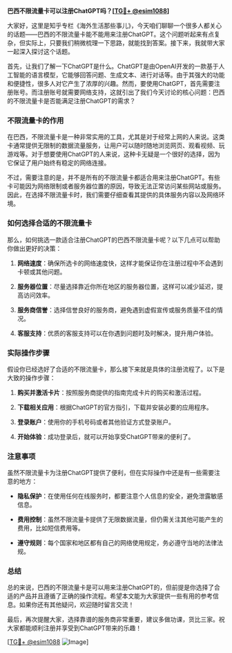 **巴西不限流量卡可以注册ChatGPT吗？[[TG💪+ @esim1088](https://t.me/s/esim1088)]**

大家好，这里是知乎专栏《海外生活那些事儿》，今天咱们聊聊一个很多人都关心的话题——巴西的不限流量卡能不能用来注册ChatGPT。这个问题听起来有点复杂，但实际上，只要我们稍微梳理一下思路，就能找到答案。接下来，我就带大家一起深入探讨这个话题。

首先，让我们了解一下ChatGPT是什么。ChatGPT是由OpenAI开发的一款基于人工智能的语言模型，它能够回答问题、生成文本、进行对话等。由于其强大的功能和便捷性，很多人对它产生了浓厚的兴趣。然而，要使用ChatGPT，首先需要注册账号。而注册账号就需要网络支持，这就引出了我们今天讨论的核心问题：巴西的不限流量卡是否能满足注册ChatGPT的需求？

### 不限流量卡的作用

在巴西，不限流量卡是一种非常实用的工具，尤其是对于经常上网的人来说。这类卡通常提供无限制的数据流量服务，让用户可以随时随地浏览网页、观看视频、玩游戏等。对于想要使用ChatGPT的人来说，这种卡无疑是一个很好的选择，因为它保证了用户始终有稳定的网络连接。

不过，需要注意的是，并不是所有的不限流量卡都适合用来注册ChatGPT。有些卡可能因为网络限制或者服务器位置的原因，导致无法正常访问某些网站或服务。因此，在选择不限流量卡时，我们需要仔细查看其提供的具体服务内容以及网络环境。

### 如何选择合适的不限流量卡

那么，如何挑选一款适合注册ChatGPT的巴西不限流量卡呢？以下几点可以帮助你做出更好的决策：

1. **网络速度**：确保所选卡的网络速度快，这样才能保证你在注册过程中不会遇到卡顿或其他问题。
   
2. **服务器位置**：尽量选择靠近你所在地区的服务器位置，这样可以减少延迟，提高访问效率。

3. **服务商信誉**：选择信誉良好的服务商，避免遇到虚假宣传或服务质量不佳的情况。

4. **客服支持**：优质的客服支持可以在你遇到问题时及时解决，提升用户体验。

### 实际操作步骤

假设你已经选好了合适的不限流量卡，那么接下来就是具体的注册流程了。以下是大致的操作步骤：

1. **购买并激活卡片**：按照服务商提供的指南完成卡片的购买和激活过程。

2. **下载相关应用**：根据ChatGPT的官方指引，下载并安装必要的应用程序。

3. **登录账户**：使用你的手机号码或者其他验证方式登录账户。

4. **开始体验**：成功登录后，就可以开始享受ChatGPT带来的便利了。

### 注意事项

虽然不限流量卡为注册ChatGPT提供了便利，但在实际操作中还是有一些需要注意的地方：

- **隐私保护**：在使用任何在线服务时，都要注意个人信息的安全，避免泄露敏感信息。
  
- **费用控制**：虽然不限流量卡提供了无限数据流量，但仍需关注其他可能产生的费用，比如短信费用等。

- **遵守规则**：每个国家和地区都有自己的网络使用规定，务必遵守当地的法律法规。

### 总结

总的来说，巴西的不限流量卡是可以用来注册ChatGPT的，但前提是你选择了合适的产品并且遵循了正确的操作流程。希望本文能为大家提供一些有用的参考信息。如果你还有其他疑问，欢迎随时留言交流！

最后，再次提醒大家，选择靠谱的服务商非常重要，建议多做功课，货比三家。祝大家都能顺利注册并享受到ChatGPT带来的乐趣！

[[TG💪+ @esim1088](https://t.me/s/esim1088) ![Image](https://i.postimg.cc/4NQfJmqS/Snipaste-2025-05-13-00-14-12.png)]